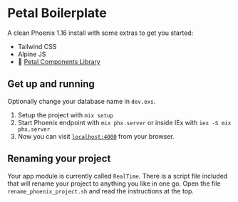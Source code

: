 # Petal Boilerplate

A clean Phoenix 1.16 install with some extras to get you started:
- Tailwind CSS
- Alpine JS
- 🌺 [Petal Components Library](https://github.com/petalframework/petal_components)

## Get up and running

Optionally change your database name in `dev.exs`.

1. Setup the project with `mix setup`
2. Start Phoenix endpoint with `mix phx.server` or inside IEx with `iex -S mix phx.server`
3. Now you can visit [`localhost:4000`](http://localhost:4000) from your browser.

## Renaming your project

Your app module is currently called `RealTime`. There is a script file included that will rename your project to anything you like in one go.
Open the file `rename_phoenix_project.sh` and read the instructions at the top.


